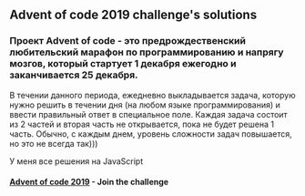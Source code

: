## Advent of code 2019 challenge's solutions

### Проект Advent of code - это предрождественский любительский марафон по программированию и напрягу мозгов, который стартует 1 декабря ежегодно и заканчивается 25 декабря.

В течении данного периода, ежедневно выкладывается задача, которую нужно решить в течении дня (на любом языке программирования) и ввести правильный ответ в специальное поле.
Каждая задача состоит из 2 частей и вторая часть не открывается, пока не будет решена 1 часть.
Обычно, с каждым днем, уровень сложности задач повышается, но это не всегда так)))

У меня все решения на JavaScript

#### [Advent of code 2019](https://adventofcode.com/2019) - Join the challenge
